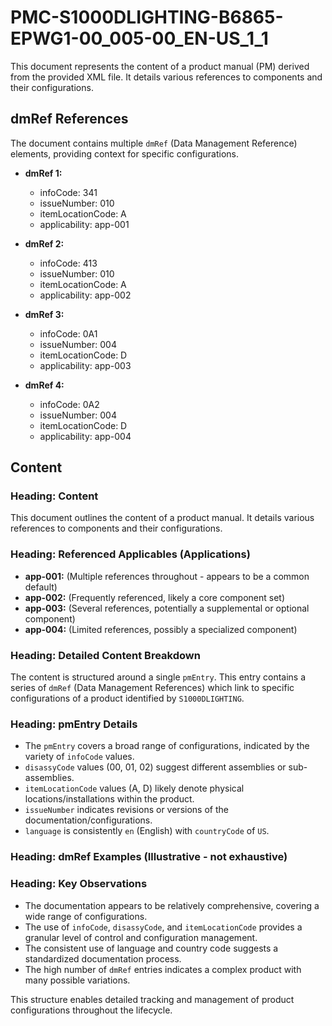 # PMC-S1000DLIGHTING-B6865-EPWG1-00_005-00_EN-US_1_1

This document represents the content of a product manual (PM) derived from the provided XML file. It details various references to components and their configurations.

## dmRef References

The document contains multiple `dmRef` (Data Management Reference) elements, providing context for specific configurations.

* **dmRef 1:**
  * infoCode: 341
  * issueNumber: 010
  * itemLocationCode: A
  * applicability: app-001

* **dmRef 2:**
  * infoCode: 413
  * issueNumber: 010
  * itemLocationCode: A
  * applicability: app-002

* **dmRef 3:**
  * infoCode: 0A1
  * issueNumber: 004
  * itemLocationCode: D
  * applicability: app-003

* **dmRef 4:**
  * infoCode: 0A2
  * issueNumber: 004
  * itemLocationCode: D
  * applicability: app-004

## Content

### Heading: Content

This document outlines the content of a product manual. It details various references to components and their configurations.

### Heading: Referenced Applicables (Applications)

* **app-001:** (Multiple references throughout - appears to be a common default)
* **app-002:** (Frequently referenced, likely a core component set)
* **app-003:** (Several references, potentially a supplemental or optional component)
* **app-004:** (Limited references, possibly a specialized component)

### Heading: Detailed Content Breakdown

The content is structured around a single `pmEntry`. This entry contains a series of `dmRef` (Data Management References) which link to specific configurations of a product identified by `S1000DLIGHTING`.

### Heading: pmEntry Details

* The `pmEntry` covers a broad range of configurations, indicated by the variety of `infoCode` values.
* `disassyCode` values (00, 01, 02) suggest different assemblies or sub-assemblies.
* `itemLocationCode` values (A, D) likely denote physical locations/installations within the product.
* `issueNumber` indicates revisions or versions of the documentation/configurations.
* `language` is consistently `en` (English) with `countryCode` of `US`.

### Heading: dmRef Examples (Illustrative - not exhaustive)

### Heading: Key Observations

* The documentation appears to be relatively comprehensive, covering a wide range of configurations.
* The use of `infoCode`, `disassyCode`, and `itemLocationCode` provides a granular level of control and configuration management.
* The consistent use of language and country code suggests a standardized documentation process.
* The high number of `dmRef` entries indicates a complex product with many possible variations.

This structure enables detailed tracking and management of product configurations throughout the lifecycle.